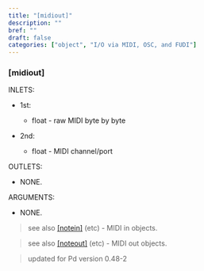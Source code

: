 ```yaml
---
title: "[midiout]"
description: ""
bref: ""
draft: false
categories: ["object", "I/O via MIDI, OSC, and FUDI"]
---
```


### [midiout]

INLETS:

- 1st: 
 
  - float - raw MIDI byte by byte
  
- 2nd: 

  - float - MIDI channel/port

OUTLETS:
  
- NONE.
  
ARGUMENTS:

- NONE.


> see also [[notein]](../notein) (etc) - MIDI in objects.

> see also [[noteout]](../noteout) (etc) - MIDI out objects.

> updated for Pd version 0.48-2
 
